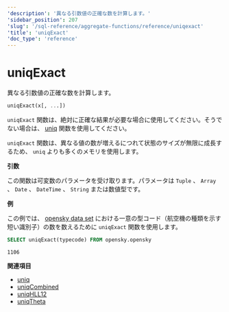 ```yaml
---
'description': '異なる引数値の正確な数を計算します。'
'sidebar_position': 207
'slug': '/sql-reference/aggregate-functions/reference/uniqexact'
'title': 'uniqExact'
'doc_type': 'reference'
---
```



# uniqExact

異なる引数値の正確な数を計算します。

```sql
uniqExact(x[, ...])
```

`uniqExact` 関数は、絶対に正確な結果が必要な場合に使用してください。そうでない場合は、 [uniq](/sql-reference/aggregate-functions/reference/uniq) 関数を使用してください。

`uniqExact` 関数は、異なる値の数が増えるにつれて状態のサイズが無限に成長するため、 `uniq` よりも多くのメモリを使用します。

**引数**

この関数は可変数のパラメータを受け取ります。パラメータは `Tuple` 、 `Array` 、 `Date` 、 `DateTime` 、 `String` または数値型です。

**例**

この例では、 [opensky data set](https://sql.clickhouse.com?query=U0VMRUNUIHVuaXFFeGFjdCh0eXBlY29kZSkgRlJPTSBvcGVuc2t5Lm9wZW5za3k&) における一意の型コード（航空機の種類を示す短い識別子）の数を数えるために `uniqExact` 関数を使用します。

```sql title="Query"
SELECT uniqExact(typecode) FROM opensky.opensky
```

```response title="Response"
1106
```

**関連項目**

- [uniq](/sql-reference/aggregate-functions/reference/uniq)
- [uniqCombined](/sql-reference/aggregate-functions/reference/uniqcombined)
- [uniqHLL12](/sql-reference/aggregate-functions/reference/uniqhll12)
- [uniqTheta](/sql-reference/aggregate-functions/reference/uniqthetasketch)
